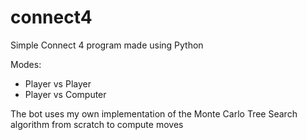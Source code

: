 # connect4

Simple Connect 4 program made using Python

Modes:
- Player vs Player
- Player vs Computer

The bot uses my own implementation of the Monte Carlo Tree Search algorithm from scratch to compute moves
